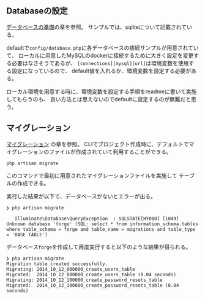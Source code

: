 ## Databaseの設定
[データベースの準備](https://readouble.com/laravel/6.0/ja/database.html)の章を参照。
サンプルでは、sqliteについて記載されている。

defaultで`config/database.php`に各データベースの接続サンプルが用意されていて、
ローカルに用意したMySQLのdockerに接続するために大きく設定を変更する必要はなさそうであるが、
`[connections][mysql][url]`は環境変数を使用する設定になっているので、
default値を入れるか、環境変数を設定する必要がある。

ローカル環境を用意する時に、環境変数を設定する手順をreadmeに書いて実施してもらうのも、
良い方法とは思えないのでdefaultに設定するのが無難だと思う。

## マイグレーション
[マイグレーション](https://readouble.com/laravel/6.0/ja/migrations.html)
の章を参照。
CLIでプロジェクト作成時に、デフォルトでマイグレーションのファイルが作成されていて利用することができる。

    php artisan migrate
    
このコマンドで最初に用意されたマイグレーションファイルを実施して
テーブルの作成できる。

実行した結果が以下で、データベースがないとエラーが出る。

    ❯ php artisan migrate
    
       Illuminate\Database\QueryException  : SQLSTATE[HY000] [1049] Unknown database 'forge' (SQL: select * from information_schema.tables where table_schema = forge and table_name = migrations and table_type = 'BASE TABLE')
   
   データベース`forge`を作成して再度実行すると以下のような結果が得られる。
   
    ❯ php artisan migrate
    Migration table created successfully.
    Migrating: 2014_10_12_000000_create_users_table
    Migrated:  2014_10_12_000000_create_users_table (0.04 seconds)
    Migrating: 2014_10_12_100000_create_password_resets_table
    Migrated:  2014_10_12_100000_create_password_resets_table (0.04 seconds)

